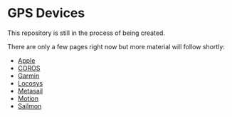 # GPS Devices

This repository is still in the process of being created.

There are only a few pages right now but more material will follow shortly:

- [Apple](apple/README.md)
- [COROS](coros/README.md)
- [Garmin](garmin/README.md)
- [Locosys](locosys/README.md)
- [Metasail](metasail/README.md)
- [Motion](motion/README.md)
- [Sailmon](../sailmon/README.md)
